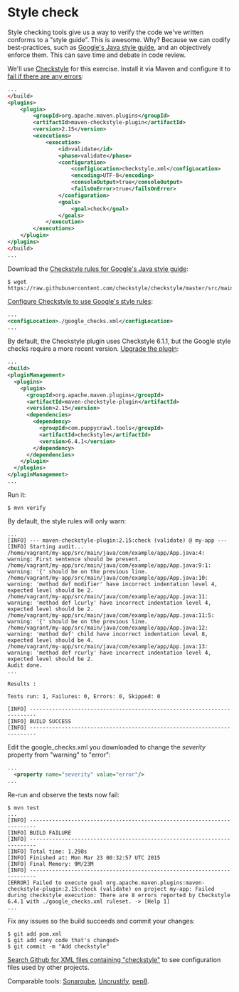 # Style check

Style checking tools give us a way to verify the code we've written conforms to a "style guide". This is awesome. Why? Because we can codify best-practices, such as [Google's Java style guide](https://google-styleguide.googlecode.com/svn/trunk/javaguide.html), and an objectively enforce them. This can save time and debate in code review.

We'll use [Checkstyle](https://github.com/checkstyle/checkstyle) for this exercise. Install it via Maven and configure it to [fail if there are any errors](https://maven.apache.org/plugins/maven-checkstyle-plugin/usage.html):

```xml
...
</build>
<plugins>
    <plugin>
        <groupId>org.apache.maven.plugins</groupId>
        <artifactId>maven-checkstyle-plugin</artifactId>
        <version>2.15</version>
        <executions>
            <execution>
                <id>validate</id>
                <phase>validate</phase>
                <configuration>
                    <configLocation>checkstyle.xml</configLocation>
                    <encoding>UTF-8</encoding>
                    <consoleOutput>true</consoleOutput>
                    <failsOnError>true</failsOnError>
                </configuration>
                <goals>
                    <goal>check</goal>
                </goals>
            </execution>
        </executions>
    </plugin>
</plugins>
</build>
...
```

Download the [Checkstyle rules for Google's Java style guide](http://checkstyle.sourceforge.net/google_style.html):

```nohighlight
$ wget https://raw.githubusercontent.com/checkstyle/checkstyle/master/src/main/resources/google_checks.xml
```

[Configure Checkstyle to use Google's style rules](https://maven.apache.org/plugins/maven-checkstyle-plugin/examples/custom-checker-config.html):

```xml
...
<configLocation>./google_checks.xml</configLocation>
...
```

By default, the Checkstyle plugin uses Checkstyle 6.1.1, but the Google style checks require a more recent version. [Upgrade the plugin](https://maven.apache.org/plugins/maven-checkstyle-plugin/examples/upgrading-checkstyle.html):

```xml
...
<build>
<pluginManagement>
  <plugins>
    <plugin>
      <groupId>org.apache.maven.plugins</groupId>
      <artifactId>maven-checkstyle-plugin</artifactId>
      <version>2.15</version>
      <dependencies>
        <dependency>
          <groupId>com.puppycrawl.tools</groupId>
          <artifactId>checkstyle</artifactId>
          <version>6.4.1</version>
        </dependency>
      </dependencies>
    </plugin>
  </plugins>
</pluginManagement>
...
```

Run it:

```nohighlight
$ mvn verify
```

By default, the style rules will only warn:

```nohighlight
...
[INFO] --- maven-checkstyle-plugin:2.15:check (validate) @ my-app ---
[INFO] Starting audit...
/home/vagrant/my-app/src/main/java/com/example/app/App.java:4: warning: First sentence should be present.
/home/vagrant/my-app/src/main/java/com/example/app/App.java:9:1: warning: '{' should be on the previous line.
/home/vagrant/my-app/src/main/java/com/example/app/App.java:10: warning: 'method def modifier' have incorrect indentation level 4, expected level should be 2.
/home/vagrant/my-app/src/main/java/com/example/app/App.java:11: warning: 'method def lcurly' have incorrect indentation level 4, expected level should be 2.
/home/vagrant/my-app/src/main/java/com/example/app/App.java:11:5: warning: '{' should be on the previous line.
/home/vagrant/my-app/src/main/java/com/example/app/App.java:12: warning: 'method def' child have incorrect indentation level 8, expected level should be 4.
/home/vagrant/my-app/src/main/java/com/example/app/App.java:13: warning: 'method def rcurly' have incorrect indentation level 4, expected level should be 2.
Audit done.
...

Results :

Tests run: 1, Failures: 0, Errors: 0, Skipped: 0

[INFO] ------------------------------------------------------------------------
[INFO] BUILD SUCCESS
[INFO] ------------------------------------------------------------------------
```

Edit the google_checks.xml you downloaded to change the _severity_ property from "warning" to "error":

```xml
...
  <property name="severity" value="error"/>
...
```

Re-run and observe the tests now fail:

```nohighlight
$ mvn test
...
[INFO] ------------------------------------------------------------------------
[INFO] BUILD FAILURE
[INFO] ------------------------------------------------------------------------
[INFO] Total time: 1.298s
[INFO] Finished at: Mon Mar 23 00:32:57 UTC 2015
[INFO] Final Memory: 9M/23M
[INFO] ------------------------------------------------------------------------
[ERROR] Failed to execute goal org.apache.maven.plugins:maven-checkstyle-plugin:2.15:check (validate) on project my-app: Failed during checkstyle execution: There are 8 errors reported by Checkstyle 6.4.1 with ./google_checks.xml ruleset. -> [Help 1]
...
```

Fix any issues so the build succeeds and commit your changes:

```nohighlight
$ git add pom.xml
$ git add <any code that's changed>
$ git commit -m "Add checkstyle"
```

[Search Github for XML files containing "checkstyle"](https://github.com/search?l=xml&q=checkstyle&ref=searchresults&type=Code&utf8=%E2%9C%93) to see configuration files used by other projects.

Comparable tools: [Sonarqube](http://www.sonarqube.org/), [Uncrustify](https://github.com/bengardner/uncrustify), [pep8](https://github.com/jcrocholl/pep8).
